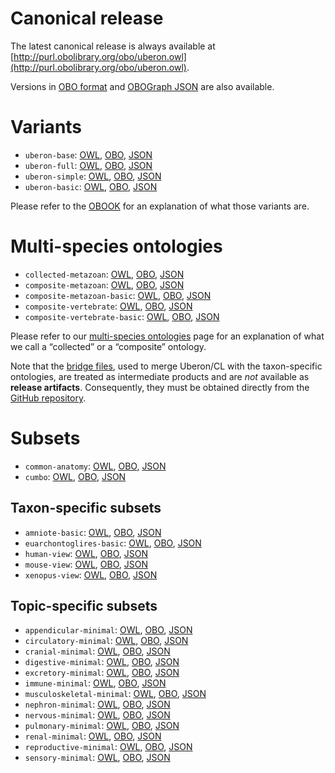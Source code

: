 # Canonical release

The latest canonical release is always available at
[http://purl.obolibrary.org/obo/uberon.owl](http://purl.obolibrary.org/obo/uberon.owl).

Versions in [OBO format](http://purl.obolibrary.org/obo/uberon.obo) and
[OBOGraph JSON](http://purl.obolibrary.org/obo/uberon.json) are also
available.

# Variants

* `uberon-base`:   [OWL](http://purl.obolibrary.org/obo/uberon/uberon-base.owl),
                   [OBO](http://purl.obolibrary.org/obo/uberon/uberon-base.obo),
                   [JSON](http://purl.obolibrary.org/obo/uberon/uberon-base.json)
* `uberon-full`:   [OWL](http://purl.obolibrary.org/obo/uberon/uberon-full.owl),
                   [OBO](http://purl.obolibrary.org/obo/uberon/uberon-full.obo),
                   [JSON](http://purl.obolibrary.org/obo/uberon/uberon-full.json)
* `uberon-simple`: [OWL](http://purl.obolibrary.org/obo/uberon/uberon-simple.owl),
                   [OBO](http://purl.obolibrary.org/obo/uberon/uberon-simple.obo),
                   [JSON](http://purl.obolibrary.org/obo/uberon/uberon-simple.json)
* `uberon-basic`:  [OWL](http://purl.obolibrary.org/obo/uberon/uberon-basic.owl),
                   [OBO](http://purl.obolibrary.org/obo/uberon/uberon-basic.obo),
                   [JSON](http://purl.obolibrary.org/obo/uberon/uberon-basic.json)

Please refer to the
[OBOOK](https://oboacademy.github.io/obook/explanation/owl-format-variants/)
for an explanation of what those variants are.


# Multi-species ontologies

* `collected-metazoan`:
  [OWL](http://purl.obolibrary.org/obo/uberon/collected-metazoan.owl),
  [OBO](http://purl.obolibrary.org/obo/uberon/collected-metazoan.obo),
  [JSON](http://purl.obolibrary.org/obo/uberon/collected-metazoan.json)
* `composite-metazoan`: 
  [OWL](http://purl.obolibrary.org/obo/uberon/composite-metazoan.owl),
  [OBO](http://purl.obolibrary.org/obo/uberon/composite-metazoan.obo),
  [JSON](http://purl.obolibrary.org/obo/uberon/composite-metazoan.json)
* `composite-metazoan-basic`:
  [OWL](http://purl.obolibrary.org/obo/uberon/composite-metazoan-basic.owl),
  [OBO](http://purl.obolibrary.org/obo/uberon/composite-metazoan-basic.obo),
  [JSON](http://purl.obolibrary.org/obo/uberon/composite-metazoan-basic.json)
* `composite-vertebrate`:
  [OWL](http://purl.obolibrary.org/obo/uberon/composite-vertebrate.owl),
  [OBO](http://purl.obolibrary.org/obo/uberon/composite-vertebrate.obo),
  [JSON](http://purl.obolibrary.org/obo/uberon/composite-vertebrate.json)
* `composite-vertebrate-basic`:
  [OWL](http://purl.obolibrary.org/obo/uberon/composite-vertebrate-basic.owl),
  [OBO](http://purl.obolibrary.org/obo/uberon/composite-vertebrate-basic.obo),
  [JSON](http://purl.obolibrary.org/obo/uberon/composite-vertebrate-basic.json)

Please refer to our [multi-species ontologies](combined_multispecies.md)
page for an explanation of what we call a “collected” or a “composite”
ontology.

Note that the [bridge files](bridges.md), used to merge Uberon/CL with
the taxon-specific ontologies, are treated as intermediate products and
are _not_ available as **release artifacts**. Consequently, they must be
obtained directly from the [GitHub
repository](https://github.com/obophenotype/uberon/tree/master/src/ontology/bridge).

# Subsets

* `common-anatomy`:
  [OWL](http://purl.obolibrary.org/obo/uberon/common-anatomy.owl),
  [OBO](http://purl.obolibrary.org/obo/uberon/common-anatomy.obo),
  [JSON](http://purl.obolibrary.org/obo/uberon/common-anatomy.json)
* `cumbo`:
  [OWL](http://purl.obolibrary.org/obo/uberon/cumbo.owl),
  [OBO](http://purl.obolibrary.org/obo/uberon/cumbo.obo),
  [JSON](http://purl.obolibrary.org/obo/uberon/cumbo.json)

## Taxon-specific subsets

* `amniote-basic`:
  [OWL](http://purl.obolibrary.org/obo/uberon/amniote-basic.owl),
  [OBO](http://purl.obolibrary.org/obo/uberon/amniote-basic.obo),
  [JSON](http://purl.obolibrary.org/obo/uberon/amniote-basic.json)
* `euarchontoglires-basic`:
  [OWL](http://purl.obolibrary.org/obo/uberon/euarchontoglires-basic.owl),
  [OBO](http://purl.obolibrary.org/obo/uberon/euarchontoglires-basic.obo),
  [JSON](http://purl.obolibrary.org/obo/uberon/euarchontoglires-basic.json)
* `human-view`:
  [OWL](http://purl.obolibrary.org/obo/uberon/human-view.owl),
  [OBO](http://purl.obolibrary.org/obo/uberon/human-view.obo),
  [JSON](http://purl.obolibrary.org/obo/uberon/human-view.json)
* `mouse-view`:
  [OWL](http://purl.obolibrary.org/obo/uberon/mouse-view.owl),
  [OBO](http://purl.obolibrary.org/obo/uberon/mouse-view.obo),
  [JSON](http://purl.obolibrary.org/obo/uberon/mouse-view.json)
* `xenopus-view`:
  [OWL](http://purl.obolibrary.org/obo/uberon/xenopus-view.owl),
  [OBO](http://purl.obolibrary.org/obo/uberon/xenopus-view.obo),
  [JSON](http://purl.obolibrary.org/obo/uberon/xenopus-view.json)

## Topic-specific subsets

* `appendicular-minimal`:
  [OWL](http://purl.obolibrary.org/obo/uberon/appendicular-minimal.owl),
  [OBO](http://purl.obolibrary.org/obo/uberon/appendicular-minimal.obo),
  [JSON](http://purl.obolibrary.org/obo/uberon/appendicular-minimal.json)
* `circulatory-minimal`:
  [OWL](http://purl.obolibrary.org/obo/uberon/circulatory-minimal.owl),
  [OBO](http://purl.obolibrary.org/obo/uberon/circulatory-minimal.obo),
  [JSON](http://purl.obolibrary.org/obo/uberon/circulatory-minimal.json)
* `cranial-minimal`:
  [OWL](http://purl.obolibrary.org/obo/uberon/cranial-minimal.owl),
  [OBO](http://purl.obolibrary.org/obo/uberon/cranial-minimal.obo),
  [JSON](http://purl.obolibrary.org/obo/uberon/cranial-minimal.json)
* `digestive-minimal`:
  [OWL](http://purl.obolibrary.org/obo/uberon/digestive-minimal.owl),
  [OBO](http://purl.obolibrary.org/obo/uberon/digestive-minimal.obo),
  [JSON](http://purl.obolibrary.org/obo/uberon/digestive-minimal.json)
* `excretory-minimal`:
  [OWL](http://purl.obolibrary.org/obo/uberon/excretory-minimal.owl),
  [OBO](http://purl.obolibrary.org/obo/uberon/excretory-minimal.obo),
  [JSON](http://purl.obolibrary.org/obo/uberon/excretory-minimal.json)
* `immune-minimal`:
  [OWL](http://purl.obolibrary.org/obo/uberon/immune-minimal.owl),
  [OBO](http://purl.obolibrary.org/obo/uberon/immune-minimal.obo),
  [JSON](http://purl.obolibrary.org/obo/uberon/immune-minimal.json)
* `musculoskeletal-minimal`:
  [OWL](http://purl.obolibrary.org/obo/uberon/musculoskeletal-minimal.owl),
  [OBO](http://purl.obolibrary.org/obo/uberon/musculoskeletal-minimal.obo),
  [JSON](http://purl.obolibrary.org/obo/uberon/musculoskeletal-minimal.json)
* `nephron-minimal`:
  [OWL](http://purl.obolibrary.org/obo/uberon/nephron-minimal.owl),
  [OBO](http://purl.obolibrary.org/obo/uberon/nephron-minimal.obo),
  [JSON](http://purl.obolibrary.org/obo/uberon/nephron-minimal.json)
* `nervous-minimal`:
  [OWL](http://purl.obolibrary.org/obo/uberon/nervous-minimal.owl),
  [OBO](http://purl.obolibrary.org/obo/uberon/nervous-minimal.obo),
  [JSON](http://purl.obolibrary.org/obo/uberon/nervous-minimal.json)
* `pulmonary-minimal`:
  [OWL](http://purl.obolibrary.org/obo/uberon/pulmonary-minimal.owl),
  [OBO](http://purl.obolibrary.org/obo/uberon/pulmonary-minimal.obo),
  [JSON](http://purl.obolibrary.org/obo/uberon/pulmonary-minimal.json)
* `renal-minimal`:
  [OWL](http://purl.obolibrary.org/obo/uberon/renal-minimal.owl),
  [OBO](http://purl.obolibrary.org/obo/uberon/renal-minimal.obo),
  [JSON](http://purl.obolibrary.org/obo/uberon/renal-minimal.json)
* `reproductive-minimal`:
  [OWL](http://purl.obolibrary.org/obo/uberon/reproductive-minimal.owl),
  [OBO](http://purl.obolibrary.org/obo/uberon/reproductive-minimal.obo),
  [JSON](http://purl.obolibrary.org/obo/uberon/reproductive-minimal.json)
* `sensory-minimal`:
  [OWL](http://purl.obolibrary.org/obo/uberon/sensory-minimal.owl),
  [OBO](http://purl.obolibrary.org/obo/uberon/sensory-minimal.obo),
  [JSON](http://purl.obolibrary.org/obo/uberon/sensory-minimal.json)
